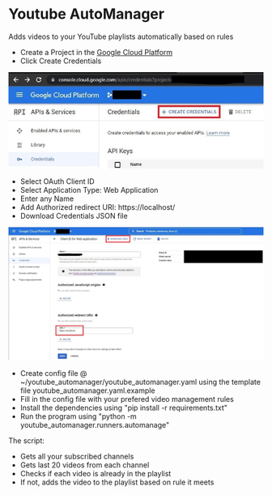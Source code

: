 # Youtube AutoManager
Adds videos to your YouTube playlists automatically based on rules
- Create a Project in the [Google Cloud Platform](https://console.cloud.google.com/projectcreate)
- Click Create Credentials

![](docs/images/creds_list.jpg)
- Select OAuth Client ID
- Select Application Type: Web Application
- Enter any Name
- Add Authorized redirect URI: https://localhost/
- Download Credentials JSON file

![](docs/images/creds_create.jpg)
- Create config file @ ~/youtube_automanager/youtube_automanager.yaml using the template file youtube_automanager.yaml.example  
- Fill in the config file with your prefered video management rules
- Install the dependencies using "pip install -r requirements.txt"
- Run the program using "python -m youtube_automanager.runners.automanage"

The script:
- Gets all your subscribed channels
- Gets last 20 videos from each channel
- Checks if each video is already in the playlist
- If not, adds the video to the playlist based on rule it meets